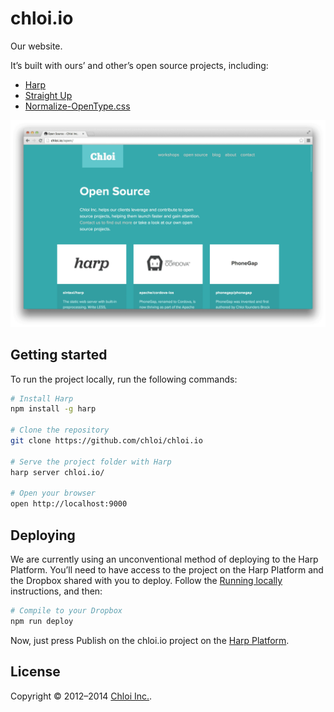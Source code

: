 # chloi.io

Our website.

It’s built with ours’ and other’s open source projects, including:

- [Harp](http://github.com/sintaxi/harp)
- [Straight Up](https://github.com/kennethormandy/straight-up)
- [Normalize-OpenType.css](https://github.com/kennethormandy/normalize-opentype.css)

![](preview.png)

## Getting started

To run the project locally, run the following commands:

```bash
# Install Harp
npm install -g harp

# Clone the repository
git clone https://github.com/chloi/chloi.io

# Serve the project folder with Harp
harp server chloi.io/

# Open your browser
open http://localhost:9000
```

## Deploying

We are currently using an unconventional method of deploying to the Harp Platform. You’ll need to have access to the project on the Harp Platform and the Dropbox shared with you to deploy. Follow the [Running locally](#running-locally) instructions, and then:

```bash
# Compile to your Dropbox
npm run deploy
```

Now, just press Publish on the chloi.io project on the [Harp Platform](http://harp.io).

## License

Copyright © 2012–2014 [Chloi Inc.](http://chloi.io).

